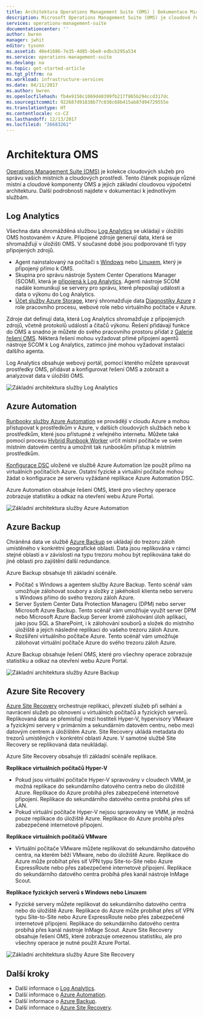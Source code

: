 ```yaml
---
title: Architektura Operations Management Suite (OMS) | Dokumentace Microsoftu
description: Microsoft Operations Management Suite (OMS) je cloudové řešení společnosti Microsoft pro správu IT, které pomáhá se správou a ochranou místních a cloudových infrastruktur.  Tento článek identifikuje různé služby zahrnuté v OMS a poskytuje odkazy na podrobné informace.
services: operations-management-suite
documentationcenter: ''
author: bwren
manager: jwhit
editor: tysonn
ms.assetid: 40e41686-7e35-4d85-bbe8-edbcb295a534
ms.service: operations-management-suite
ms.devlang: na
ms.topic: get-started-article
ms.tgt_pltfrm: na
ms.workload: infrastructure-services
ms.date: 04/11/2017
ms.author: bwren
ms.openlocfilehash: fb4e9150c1069d48399fb217f865b294ccd317dc
ms.sourcegitcommit: 922687d91838b77c038c68b415ab87d94729555e
ms.translationtype: HT
ms.contentlocale: cs-CZ
ms.lasthandoff: 12/13/2017
ms.locfileid: "26683261"
---
```

# <a name="oms-architecture"></a>Architektura OMS
[Operations Management Suite (OMS)](https://azure.microsoft.com/documentation/services/operations-management-suite/) je kolekce cloudových služeb pro správu vašich místních a cloudových prostředí.  Tento článek popisuje různé místní a cloudové komponenty OMS a jejich základní cloudovou výpočetní architekturu.  Další podrobnosti najdete v dokumentaci k jednotlivým službám.

## <a name="log-analytics"></a>Log Analytics
Všechna data shromážděná službou [Log Analytics](https://azure.microsoft.com/documentation/services/log-analytics/) se ukládají v úložišti OMS hostovaném v Azure.  Připojené zdroje generují data, která se shromažďují v úložišti OMS.  V současné době jsou podporované tři typy připojených zdrojů.

* Agent nainstalovaný na počítači s [Windows](../log-analytics/log-analytics-windows-agent.md) nebo [Linuxem](../log-analytics/log-analytics-linux-agents.md), který je připojený přímo k OMS.
* Skupina pro správu nástroje System Center Operations Manager (SCOM), která je [připojená k Log Analytics](../log-analytics/log-analytics-om-agents.md).  Agenti nástroje SCOM nadále komunikují se servery pro správu, které přeposílají události a data o výkonu do Log Analytics.
* [Účet služby Azure Storage](../log-analytics/log-analytics-azure-storage.md), který shromažďuje data [Diagnostiky Azure](../cloud-services/cloud-services-dotnet-diagnostics.md) z role pracovního procesu, webové role nebo virtuálního počítače v Azure.

Zdroje dat definují data, která Log Analytics shromažďuje z připojených zdrojů, včetně protokolů událostí a čítačů výkonu.  Řešení přidávají funkce do OMS a snadno je můžete do svého pracovního prostoru přidat z [Galerie řešení OMS](../log-analytics/log-analytics-add-solutions.md).  Některá řešení mohou vyžadovat přímé připojení agentů nástroje SCOM k Log Analytics, zatímco jiné mohou vyžadovat instalaci dalšího agenta.

Log Analytics obsahuje webový portál, pomocí kterého můžete spravovat prostředky OMS, přidávat a konfigurovat řešení OMS a zobrazit a analyzovat data v úložišti OMS.

![Základní architektura služby Log Analytics](media/operations-management-suite-architecture/log-analytics.png)

## <a name="azure-automation"></a>Azure Automation
[Runbooky služby Azure Automation](http://azure.microsoft.com/documentation/services/automation) se provádějí v cloudu Azure a mohou přistupovat k prostředkům v Azure, v dalších cloudových službách nebo k prostředkům, které jsou přístupné z veřejného internetu.  Můžete také pomocí procesu [Hybrid Runbook Worker](../automation/automation-hybrid-runbook-worker.md) určit místní počítače ve svém místním datovém centru a umožnit tak runbookům přístup k místním prostředkům.

[Konfigurace DSC](../automation/automation-dsc-overview.md) uložené ve službě Azure Automation lze použít přímo na virtuálních počítačích Azure.  Ostatní fyzické a virtuální počítače mohou žádat o konfigurace ze serveru vyžádané replikace Azure Automation DSC.

Azure Automation obsahuje řešení OMS, které pro všechny operace zobrazuje statistiku a odkaz na otevření webu Azure Portal.

![Základní architektura služby Azure Automation](media/operations-management-suite-architecture/automation.png)

## <a name="azure-backup"></a>Azure Backup
Chráněná data ve službě [Azure Backup](http://azure.microsoft.com/documentation/services/backup) se ukládají do trezoru záloh umístěného v konkrétní geografické oblasti.  Data jsou replikována v rámci stejné oblasti a v závislosti na typu trezoru mohou být replikována také do jiné oblasti pro zajištění další redundance.

Azure Backup obsahuje tři základní scénáře.

* Počítač s Windows a agentem služby Azure Backup.  Tento scénář vám umožňuje zálohovat soubory a složky z jakéhokoli klienta nebo serveru s Windows přímo do svého trezoru záloh Azure.  
* Server System Center Data Protection Manageru (DPM) nebo server Microsoft Azure Backup. Tento scénář vám umožňuje využít server DPM nebo Microsoft Azure Backup Server kromě zálohování úloh aplikací, jako jsou SQL a SharePoint, i k zálohování souborů a složek do místního úložiště a jejich následné replikaci do vašeho trezoru záloh Azure.
* Rozšíření virtuálního počítače Azure.  Tento scénář vám umožňuje zálohovat virtuální počítače Azure do svého trezoru záloh Azure.

Azure Backup obsahuje řešení OMS, které pro všechny operace zobrazuje statistiku a odkaz na otevření webu Azure Portal.

![Základní architektura služby Azure Backup](media/operations-management-suite-architecture/backup.png)

## <a name="azure-site-recovery"></a>Azure Site Recovery
[Azure Site Recovery](http://azure.microsoft.com/documentation/services/site-recovery) orchestruje replikaci, převzetí služeb při selhání a navrácení služeb po obnovení u virtuálních počítačů a fyzických serverů. Replikovaná data se přemisťují mezi hostiteli Hyper-V, hypervisory VMware a fyzickými servery v primárním a sekundárním datovém centru, nebo mezi datovým centrem a úložištěm Azure.  Site Recovery ukládá metadata do trezorů umístěných v konkrétní oblasti Azure. V samotné službě Site Recovery se replikovaná data neukládají.

Azure Site Recovery obsahuje tři základní scénáře replikace.

**Replikace virtuálních počítačů Hyper-V**

* Pokud jsou virtuální počítače Hyper-V spravovány v cloudech VMM, je možná replikace do sekundárního datového centra nebo do úložiště Azure.  Replikace do Azure probíhá přes zabezpečené internetové připojení.  Replikace do sekundárního datového centra probíhá přes síť LAN.
* Pokud virtuální počítače Hyper-V nejsou spravovány ve VMM, je možná pouze replikace do úložiště Azure.  Replikace do Azure probíhá přes zabezpečené internetové připojení.

**Replikace virtuálních počítačů VMware**

* Virtuální počítače VMware můžete replikovat do sekundárního datového centra, na kterém běží VMware, nebo do úložiště Azure.  Replikace do Azure může probíhat přes síť VPN typu Site-to-Site nebo Azure ExpressRoute nebo přes zabezpečené internetové připojení. Replikace do sekundárního datového centra probíhá přes kanál nástroje InMage Scout.

**Replikace fyzických serverů s Windows nebo Linuxem** 

* Fyzické servery můžete replikovat do sekundárního datového centra nebo do úložiště Azure. Replikace do Azure může probíhat přes síť VPN typu Site-to-Site nebo Azure ExpressRoute nebo přes zabezpečené internetové připojení. Replikace do sekundárního datového centra probíhá přes kanál nástroje InMage Scout.  Azure Site Recovery obsahuje řešení OMS, které zobrazuje omezenou statistiku, ale pro všechny operace je nutné použít Azure Portal.

![Základní architektura služby Azure Site Recovery](media/operations-management-suite-architecture/site-recovery.png)

## <a name="next-steps"></a>Další kroky
* Další informace o [Log Analytics](http://azure.microsoft.com/documentation/services/log-analytics).
* Další informace o [Azure Automation](https://azure.microsoft.com/documentation/services/automation).
* Další informace o [Azure Backup](http://azure.microsoft.com/documentation/services/backup).
* Další informace o [Azure Site Recovery](http://azure.microsoft.com/documentation/services/site-recovery).

